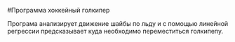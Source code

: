 #Программа хоккейный голкипер

Програма анализирует движение шайбы по льду и с помощью линейной регрессии предсказывает куда необходимо переместиться голкипепу.